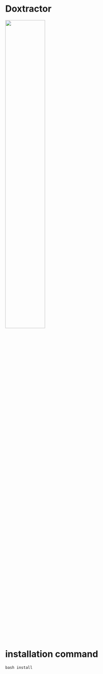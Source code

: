 # Doxtractor

<img src="https://user-images.githubusercontent.com/91658119/135453390-14886808-2075-4f8f-bd56-de2060ac0f19.png" width=50% height=50%>

# installation command
```bash install```


